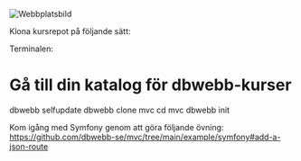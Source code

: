 ![Webbplatsbild](https://www.student.bth.se/~irge24/dbwebb-kurser/mvc/me/report/public/img/php.jpg)

Klona kursrepot på följande sätt:

Terminalen:

# Gå till din katalog för dbwebb-kurser
dbwebb selfupdate
dbwebb clone mvc
cd mvc
dbwebb init

Kom igång med Symfony genom att göra följande övning:
https://github.com/dbwebb-se/mvc/tree/main/example/symfony#add-a-json-route